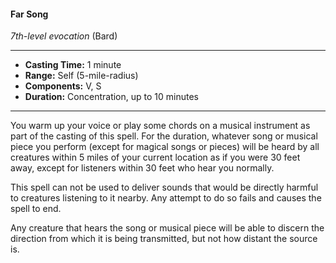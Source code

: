#### Far Song
*7th-level evocation* (Bard)
___
- **Casting Time:** 1 minute
- **Range:** Self (5-mile-radius)
- **Components:** V, S
- **Duration:** Concentration, up to 10 minutes
---
You warm up your voice or play some chords on a musical instrument as part of the casting of this spell. For the duration, whatever song or musical piece you perform (except for magical songs or pieces) will be heard by all creatures within 5 miles of your current location as if you were 30 feet away, except for listeners within 30 feet who hear you normally.

This spell can not be used to deliver sounds that would be directly harmful to creatures listening to it nearby. Any attempt to do so fails and causes the spell to end.

Any creature that hears the song or musical piece will be able to discern the direction from which it is being transmitted, but not how distant the source is.
